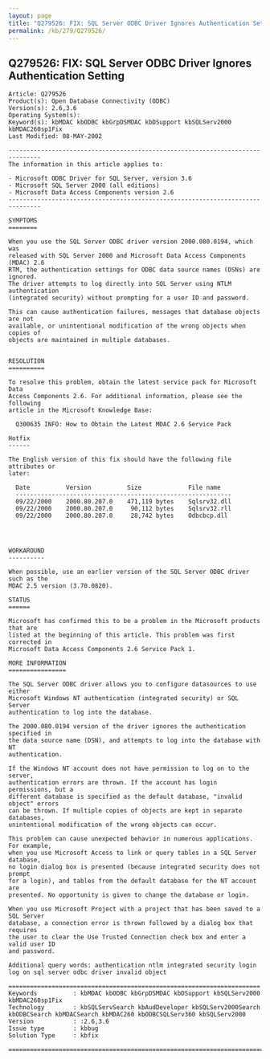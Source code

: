 ```yaml
---
layout: page
title: "Q279526: FIX: SQL Server ODBC Driver Ignores Authentication Setting"
permalink: /kb/279/Q279526/
---
```


## Q279526: FIX: SQL Server ODBC Driver Ignores Authentication Setting

	Article: Q279526
	Product(s): Open Database Connectivity (ODBC)
	Version(s): 2.6,3.6
	Operating System(s): 
	Keyword(s): kbMDAC kbODBC kbGrpDSMDAC kbDSupport kbSQLServ2000 kbMDAC260sp1Fix
	Last Modified: 08-MAY-2002
	
	-------------------------------------------------------------------------------
	The information in this article applies to:
	
	- Microsoft ODBC Driver for SQL Server, version 3.6 
	- Microsoft SQL Server 2000 (all editions) 
	- Microsoft Data Access Components version 2.6 
	-------------------------------------------------------------------------------
	
	SYMPTOMS
	========
	
	When you use the SQL Server ODBC driver version 2000.080.0194, which was
	released with SQL Server 2000 and Microsoft Data Access Components (MDAC) 2.6
	RTM, the authentication settings for ODBC data source names (DSNs) are ignored.
	The driver attempts to log directly into SQL Server using NTLM authentication
	(integrated security) without prompting for a user ID and password.
	
	This can cause authentication failures, messages that database objects are not
	available, or unintentional modification of the wrong objects when copies of
	objects are maintained in multiple databases.
	
	
	RESOLUTION
	==========
	
	To resolve this problem, obtain the latest service pack for Microsoft Data
	Access Components 2.6. For additional information, please see the following
	article in the Microsoft Knowledge Base:
	
	  Q300635 INFO: How to Obtain the Latest MDAC 2.6 Service Pack
	
	Hotfix
	------
	
	The English version of this fix should have the following file attributes or
	later:
	
	  Date          Version          Size             File name
	  ------------------------------------------------------------
	  09/22/2000    2000.80.207.0    471,119 bytes    Sqlsrv32.dll	
	  09/22/2000    2000.80.207.0     90,112 bytes    Sqlsrv32.rll		
	  09/22/2000    2000.80.207.0     28,742 bytes    Odbcbcp.dll	
	
	
	
	
	WORKAROUND
	----------
	
	When possible, use an earlier version of the SQL Server ODBC driver such as the
	MDAC 2.5 version (3.70.0820).
	
	STATUS
	======
	
	Microsoft has confirmed this to be a problem in the Microsoft products that are
	listed at the beginning of this article. This problem was first corrected in
	Microsoft Data Access Components 2.6 Service Pack 1.
	
	MORE INFORMATION
	================
	
	The SQL Server ODBC driver allows you to configure datasources to use either
	Microsoft Windows NT authentication (integrated security) or SQL Server
	authentication to log into the database.
	
	The 2000.080.0194 version of the driver ignores the authentication specified in
	the data source name (DSN), and attempts to log into the database with NT
	authentication.
	
	If the Windows NT account does not have permission to log on to the server,
	authentication errors are thrown. If the account has login permissions, but a
	different database is specified as the default database, "invalid object" errors
	can be thrown. If multiple copies of objects are kept in separate databases,
	unintentional modification of the wrong objects can occur.
	
	This problem can cause unexpected behavior in numerous applications. For example,
	when you use Microsoft Access to link or query tables in a SQL Server database,
	no login dialog box is presented (because integrated security does not prompt
	for a login), and tables from the default database for the NT account are
	presented. No opportunity is given to change the database or login.
	
	When you use Microsoft Project with a project that has been saved to a SQL Server
	database, a connection error is thrown followed by a dialog box that requires
	the user to clear the Use Trusted Connection check box and enter a valid user ID
	and password.
	
	Additional query words: authentication ntlm integrated security login log on sql server odbc driver invalid object
	
	======================================================================
	Keywords          : kbMDAC kbODBC kbGrpDSMDAC kbDSupport kbSQLServ2000 kbMDAC260sp1Fix 
	Technology        : kbSQLServSearch kbAudDeveloper kbSQLServ2000Search kbODBCSearch kbMDACSearch kbMDAC260 kbODBCSQLServ360 kbSQLServ2000
	Version           : :2.6,3.6
	Issue type        : kbbug
	Solution Type     : kbfix
	
	=============================================================================
	
